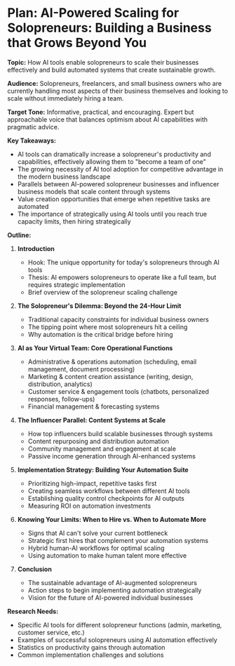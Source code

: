 # Plan: AI-Powered Scaling for Solopreneurs: Building a Business that Grows Beyond You

**Topic:** How AI tools enable solopreneurs to scale their businesses effectively and build automated systems that create sustainable growth.

**Audience:** Solopreneurs, freelancers, and small business owners who are currently handling most aspects of their business themselves and looking to scale without immediately hiring a team.

**Target Tone:** Informative, practical, and encouraging. Expert but approachable voice that balances optimism about AI capabilities with pragmatic advice.

**Key Takeaways:**
* AI tools can dramatically increase a solopreneur's productivity and capabilities, effectively allowing them to "become a team of one"
* The growing necessity of AI tool adoption for competitive advantage in the modern business landscape
* Parallels between AI-powered solopreneur businesses and influencer business models that scale content through systems
* Value creation opportunities that emerge when repetitive tasks are automated
* The importance of strategically using AI tools until you reach true capacity limits, then hiring strategically

**Outline:**

1. **Introduction**
   * Hook: The unique opportunity for today's solopreneurs through AI tools
   * Thesis: AI empowers solopreneurs to operate like a full team, but requires strategic implementation
   * Brief overview of the solopreneur scaling challenge

2. **The Solopreneur's Dilemma: Beyond the 24-Hour Limit**
   * Traditional capacity constraints for individual business owners
   * The tipping point where most solopreneurs hit a ceiling
   * Why automation is the critical bridge before hiring

3. **AI as Your Virtual Team: Core Operational Functions**
   * Administrative & operations automation (scheduling, email management, document processing)
   * Marketing & content creation assistance (writing, design, distribution, analytics)
   * Customer service & engagement tools (chatbots, personalized responses, follow-ups)
   * Financial management & forecasting systems

4. **The Influencer Parallel: Content Systems at Scale**
   * How top influencers build scalable businesses through systems
   * Content repurposing and distribution automation
   * Community management and engagement at scale
   * Passive income generation through AI-enhanced systems

5. **Implementation Strategy: Building Your Automation Suite**
   * Prioritizing high-impact, repetitive tasks first
   * Creating seamless workflows between different AI tools
   * Establishing quality control checkpoints for AI outputs
   * Measuring ROI on automation investments

6. **Knowing Your Limits: When to Hire vs. When to Automate More**
   * Signs that AI can't solve your current bottleneck
   * Strategic first hires that complement your automation systems
   * Hybrid human-AI workflows for optimal scaling
   * Using automation to make human talent more effective

7. **Conclusion**
   * The sustainable advantage of AI-augmented solopreneurs
   * Action steps to begin implementing automation strategically
   * Vision for the future of AI-powered individual businesses

**Research Needs:**
* Specific AI tools for different solopreneur functions (admin, marketing, customer service, etc.)
* Examples of successful solopreneurs using AI automation effectively
* Statistics on productivity gains through automation
* Common implementation challenges and solutions
